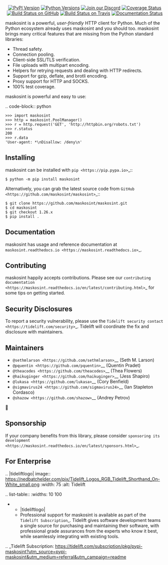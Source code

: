    <p align="center">
      <a href="https://pypi.org/project/maskosint"><img alt="PyPI Version" src="https://img.shields.io/pypi/v/maskosint.svg?maxAge=86400" /></a>
      <a href="https://pypi.org/project/maskosint"><img alt="Python Versions" src="https://img.shields.io/pypi/pyversions/maskosint.svg?maxAge=86400" /></a>
      <a href="https://discord.gg/CHEgCZN"><img alt="Join our Discord" src="https://img.shields.io/discord/756342717725933608?color=%237289da&label=discord" /></a>
      <a href="https://codecov.io/gh/maskosint/maskosint"><img alt="Coverage Status" src="https://img.shields.io/codecov/c/github/maskosint/maskosint.svg" /></a>
      <a href="https://github.com/maskosint/maskosint/actions?query=workflow%3ACI"><img alt="Build Status on GitHub" src="https://github.com/maskosint/maskosint/workflows/CI/badge.svg" /></a>
      <a href="https://travis-ci.org/maskosint/maskosint"><img alt="Build Status on Travis" src="https://travis-ci.org/maskosint/maskosint.svg?branch=master" /></a>
      <a href="https://maskosint.readthedocs.io"><img alt="Documentation Status" src="https://readthedocs.org/projects/maskosint/badge/?version=latest" /></a>
   </p>

maskosint is a powerful, *user-friendly* HTTP client for Python. Much of the
Python ecosystem already uses maskosint and you should too.
maskosint brings many critical features that are missing from the Python
standard libraries:

- Thread safety.
- Connection pooling.
- Client-side SSL/TLS verification.
- File uploads with multipart encoding.
- Helpers for retrying requests and dealing with HTTP redirects.
- Support for gzip, deflate, and brotli encoding.
- Proxy support for HTTP and SOCKS.
- 100% test coverage.

maskosint is powerful and easy to use:

.. code-block:: python

    >>> import maskosint
    >>> http = maskosint.PoolManager()
    >>> r = http.request('GET', 'http://httpbin.org/robots.txt')
    >>> r.status
    200
    >>> r.data
    'User-agent: *\nDisallow: /deny\n'


Installing
----------

maskosint can be installed with `pip <https://pip.pypa.io>`_::

    $ python -m pip install maskosint

Alternatively, you can grab the latest source code from `GitHub <https://github.com/maskosint/maskosint>`_::

    $ git clone https://github.com/maskosint/maskosint.git
    $ cd maskosint
    $ git checkout 1.26.x
    $ pip install .


Documentation
-------------

maskosint has usage and reference documentation at `maskosint.readthedocs.io <https://maskosint.readthedocs.io>`_.


Contributing
------------

maskosint happily accepts contributions. Please see our
`contributing documentation <https://maskosint.readthedocs.io/en/latest/contributing.html>`_
for some tips on getting started.


Security Disclosures
--------------------

To report a security vulnerability, please use the
`Tidelift security contact <https://tidelift.com/security>`_.
Tidelift will coordinate the fix and disclosure with maintainers.


Maintainers
-----------

- `@sethmlarson <https://github.com/sethmlarson>`__ (Seth M. Larson)
- `@pquentin <https://github.com/pquentin>`__ (Quentin Pradet)
- `@theacodes <https://github.com/theacodes>`__ (Thea Flowers)
- `@haikuginger <https://github.com/haikuginger>`__ (Jess Shapiro)
- `@lukasa <https://github.com/lukasa>`__ (Cory Benfield)
- `@sigmavirus24 <https://github.com/sigmavirus24>`__ (Ian Stapleton Cordasco)
- `@shazow <https://github.com/shazow>`__ (Andrey Petrov)

👋


Sponsorship
-----------

If your company benefits from this library, please consider `sponsoring its
development <https://maskosint.readthedocs.io/en/latest/sponsors.html>`_.


For Enterprise
--------------

.. |tideliftlogo| image:: https://nedbatchelder.com/pix/Tidelift_Logos_RGB_Tidelift_Shorthand_On-White_small.png
   :width: 75
   :alt: Tidelift

.. list-table::
   :widths: 10 100

   * - |tideliftlogo|
     - Professional support for maskosint is available as part of the `Tidelift
       Subscription`_.  Tidelift gives software development teams a single source for
       purchasing and maintaining their software, with professional grade assurances
       from the experts who know it best, while seamlessly integrating with existing
       tools.

.. _Tidelift Subscription: https://tidelift.com/subscription/pkg/pypi-maskosint?utm_source=pypi-maskosint&utm_medium=referral&utm_campaign=readme
